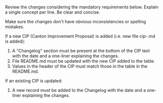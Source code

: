 Review the changes considering the mandatory requirements below. Explain a single concept per line. Be clear and concise.

Make sure the changes don't have obvious inconsistencies or spelling mistakes.

If a new CIP (Canton Improvement Proposal) is added (i.e. new file cip-<sometext>.md is added):
  1. A "Changelog" section must be present at the bottom of the CIP text with the date and a one-liner explaining the changes.
  2. File README.md must be updated with the new CIP added to the table.
  3. Values in the header of the CIP must match those in the table in the README.md.

If an existing CIP is updated:
  1. A new record must be added to the Changelog with the date and a one-liner explaining the changes.
